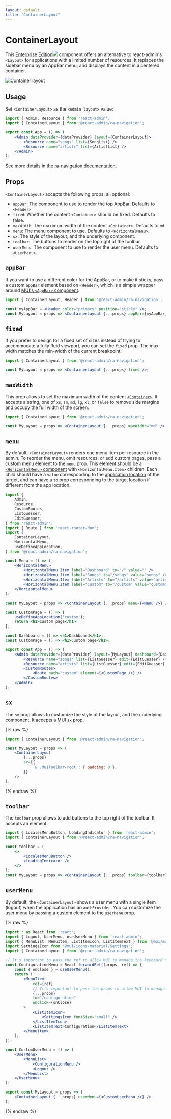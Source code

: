 ```yaml
---
layout: default
title: "ContainerLayout"
---
```


# ContainerLayout

This [Enterprise Edition](https://marmelab.com/ra-enterprise)<img class="icon" src="./img/premium.svg" /> component offers an alternative to react-admin's `<Layout>` for applications with a limited number of resources. It replaces the sidebar menu by an AppBar menu, and displays the content in a centered container.

![Container layout](https://marmelab.com/ra-enterprise/modules/assets/ra-navigation/latest/container-layout.png)

## Usage

Set `<ContainerLayout>` as the `<Admin layout>` value:

```jsx
import { Admin, Resource } from 'react-admin';
import { ContainerLayout } from '@react-admin/ra-navigation';

export const App = () => (
    <Admin dataProvider={dataProvider} layout={ContainerLayout}>
        <Resource name="songs" list={SongList} />
        <Resource name="artists" list={ArtistList} />
    </Admin>
);
```

See more details in the [ra-navigation documentation](https://marmelab.com/ra-enterprise/modules/ra-navigation#containerlayout).

## Props

`<ContainerLayout>` accepts the following props, all optional:

-   `appBar`: The component to use to render the top AppBar. Defaults to `<Header>`
-   `fixed`: Whether the content `<Container>` should be fixed. Defaults to false.
-   `maxWidth`: The maximum width of the content `<Container>`. Defaults to `md`.
-   `menu`: The menu component to use. Defaults to `<HorizontalMenu>`.
-   `sx`: The style of the layout, and the underlying component. 
-   `toolbar`: The buttons to render on the top right of the toolbar.
-   `userMenu`: The component to use to render the user menu. Defaults to `<UserMenu>`.

## `appBar`

If you want to use a different color for the AppBar, or to make it sticky, pass a custom `appBar` element based on `<Header>`, which is a simple wrapper around [MUI's `<AppBar>` component](https://mui.com/material-ui/react-app-bar/#main-content).

```jsx
import { ContainerLayout, Header } from '@react-admin/ra-navigation';

const myAppBar = <Header color="primary" position="sticky" />;
const MyLayout = props => <ContainerLayout {...props} appBar={myAppBar} />;
```

## `fixed`

If you prefer to design for a fixed set of sizes instead of trying to accommodate a fully fluid viewport, you can set the `fixed` prop. The max-width matches the min-width of the current breakpoint.

```jsx
import { ContainerLayout } from '@react-admin/ra-navigation';

const MyLayout = props => <ContainerLayout {...props} fixed />;
```

## `maxWidth`

This prop allows to set the maximum width of the content [`<Container>`](https://mui.com/material-ui/react-container/#main-content). It accepts a string, one of `xs`, `sm`, `md`, `lg`, `xl`, or `false` to remove side margins and occupy the full width of the screen.

```jsx
import { ContainerLayout } from '@react-admin/ra-navigation';

const MyLayout = props => <ContainerLayout {...props} maxWidth="md" />;
```

## `menu`

By default, `<ContainerLayout>` renders one menu item per resource in the admin. To reorder the menu, omit resources, or add custom pages, pass a custom menu element to the `menu` prop. This element should be [a `<HorizontalMenu>` component](./HorizontalMenu.md) with `<HorizontalMenu.Item>` children. Each child should have a `value` corresponding to the [application location](https://marmelab.com/ra-enterprise/modules/ra-navigation#concepts) of the target, and can have a `to` prop corresponding to the target location if different from the app location.

```jsx
import {
    Admin,
    Resource,
    CustomRoutes,
    ListGuesser,
    EditGuesser,
} from 'react-admin';
import { Route } from 'react-router-dom';
import {
    ContainerLayout,
    HorizontalMenu,
    useDefineAppLocation,
} from '@react-admin/ra-navigation';

const Menu = () => (
    <HorizontalMenu>
        <HorizontalMenu.Item label="Dashboard" to="/" value="" />
        <HorizontalMenu.Item label="Songs" to="/songs" value="songs" />
        <HorizontalMenu.Item label="Artists" to="/artists" value="artists" />
        <HorizontalMenu.Item label="Custom" to="/custom" value="custom" />
    </HorizontalMenu>
);

const MyLayout = props => <ContainerLayout {...props} menu={<Menu />} />;

const CustomPage = () => {
    useDefineAppLocation('custom');
    return <h1>Custom page</h1>;
};

const Dashboard = () => <h1>Dashboard</h1>;
const CustomPage = () => <h1>Custom page</h1>;

export const App = () => (
    <Admin dataProvider={dataProvider} layout={MyLayout} dashboard={Dashboard}>
        <Resource name="songs" list={ListGuesser} edit={EditGuesser} />
        <Resource name="artists" list={ListGuesser} edit={EditGuesser} />
        <CustomRoutes>
            <Route path="custom" element={<CustomPage />} />
        </CustomRoutes>
    </Admin>
);
```

## `sx`

The `sx` prop allows to customize the style of the layout, and the underlying component. It accepts a [MUI `sx` prop](https://mui.com/system/the-sx-prop/#main-content).

{% raw %}
```jsx
import { ContainerLayout } from '@react-admin/ra-navigation';

const MyLayout = props => (
    <ContainerLayout
        {...props}
        sx={{
            '& .MuiToolbar-root': { padding: 0 },
        }}
    />
);
```
{% endraw %}

## `toolbar`

The `toolbar` prop allows to add buttons to the top right of the toolbar. It accepts an element.

```jsx
import { LocalesMenuButton, LoadingIndicator } from 'react-admin';
import { ContainerLayout } from '@react-admin/ra-navigation';

const toolbar = (
    <>
        <LocalesMenuButton />
        <LoadingIndicator />
    </>
);
const MyLayout = props => <ContainerLayout {...props} toolbar={toolbar} />;
```

## `userMenu`

By default, the `<ContainerLayout>` shows a user menu with a single item (logout) when the application has an `authProvider`. You can customize the user menu by passing a custom element to the `userMenu` prop.

{% raw %}
```jsx
import * as React from 'react';
import { Logout, UserMenu, useUserMenu } from 'react-admin';
import { MenuList, MenuItem, ListItemIcon, ListItemText } from '@mui/material';
import SettingsIcon from '@mui/icons-material/Settings';
import { ContainerLayout } from '@react-admin/ra-navigation';

// It's important to pass the ref to allow MUI to manage the keyboard navigation
const ConfigurationMenu = React.forwardRef((props, ref) => {
    const { onClose } = useUserMenu();
    return (
        <MenuItem
            ref={ref}
            // It's important to pass the props to allow MUI to manage the keyboard navigation
            {...props}
            to="/configuration"
            onClick={onClose}
        >
            <ListItemIcon>
                <SettingsIcon fontSize="small" />
            </ListItemIcon>
            <ListItemText>Configuration</ListItemText>
        </MenuItem>
    );
});

const CustomUserMenu = () => (
    <UserMenu>
        <MenuList>
            <ConfigurationMenu />
            <Logout />
        </MenuList>
    </UserMenu>
);

export const MyLayout = props => (
    <ContainerLayout {...props} userMenu={<CustomUserMenu />} />
);
```
{% endraw %}